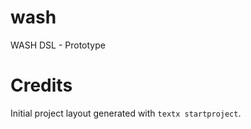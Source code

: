 # wash

WASH DSL - Prototype


# Credits

Initial project layout generated with `textx startproject`.